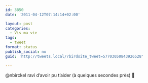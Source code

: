 ```yaml
---
id: 3850
date: '2011-04-12T07:14:14+02:00'

layout: post
categories:
  - Vis ma vie
tags:
  - tweet
format: status
publish_social: no
guid: 'http://tweets.local/?birdsite_tweet=57703050843926528'

---
```


@nbirckel ravi d’avoir pu t’aider (à quelques secondes près) 🙂